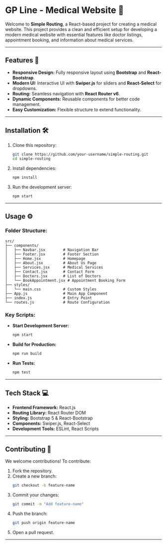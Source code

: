  

# GP Line - Medical Website 🏥

Welcome to **Simple Routing**, a React-based project for creating a medical website. This project provides a clean and efficient setup for developing a modern medical website with essential features like doctor listings, appointment booking, and information about medical services.

---

## Features 🚀

- **Responsive Design:** Fully responsive layout using **Bootstrap** and **React-Bootstrap**.
- **Modern UI:** Interactive UI with **Swiper.js** for sliders and **React-Select** for dropdowns.
- **Routing:** Seamless navigation with **React Router v6**.
- **Dynamic Components:** Reusable components for better code management.
- **Easy Customization:** Flexible structure to extend functionality.

---

## Installation 🛠️

1. Clone this repository:
   ```bash
   git clone https://github.com/your-username/simple-routing.git
   cd simple-routing
   ```

2. Install dependencies:
   ```bash
   npm install
   ```

3. Run the development server:
   ```bash
   npm start
   ```

---

## Usage ⚙️

### Folder Structure:
```
src/
├── components/
│   ├── Navbar.jsx        # Navigation Bar
│   ├── Footer.jsx        # Footer Section
│   ├── Home.jsx          # Homepage
│   ├── About.jsx         # About Us Page
│   ├── Services.jsx      # Medical Services
│   ├── Contact.jsx       # Contact Form
│   ├── Doctors.jsx       # List of Doctors
│   └── BookAppointment.jsx # Appointment Booking Form
├── styles/
│   └── main.css          # Custom Styles
├── App.js                # Main App Component
├── index.js              # Entry Point
└── routes.js             # Route Configuration
```

### Key Scripts:
- **Start Development Server:**
  ```bash
  npm start
  ```
- **Build for Production:**
  ```bash
  npm run build
  ```
- **Run Tests:**
  ```bash
  npm test
  ```

---

## Tech Stack 💻

- **Frontend Framework:** React.js
- **Routing Library:** React Router DOM
- **Styling:** Bootstrap 5 & React-Bootstrap
- **Components:** Swiper.js, React-Select
- **Development Tools:** ESLint, React Scripts

---

## Contributing 🤝

We welcome contributions! To contribute:
1. Fork the repository.
2. Create a new branch:
   ```bash
   git checkout -b feature-name
   ```
3. Commit your changes:
   ```bash
   git commit -m "Add feature-name"
   ```
4. Push the branch:
   ```bash
   git push origin feature-name
   ```
5. Open a pull request.

---
 
 
